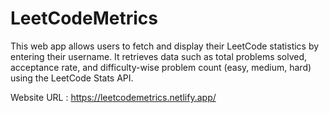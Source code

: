 # LeetCodeMetrics
This web app allows users to fetch and display their LeetCode statistics by entering their username. It retrieves data such as total problems solved, acceptance rate, and difficulty-wise problem count (easy, medium, hard) using the LeetCode Stats API.


Website URL : https://leetcodemetrics.netlify.app/
